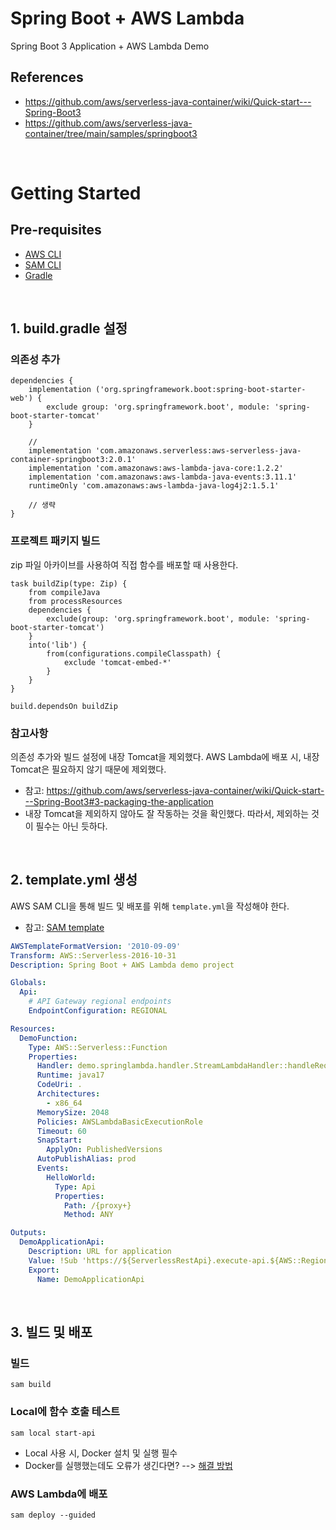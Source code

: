 # Spring Boot + AWS Lambda
Spring Boot 3 Application + AWS Lambda Demo

## References
* https://github.com/aws/serverless-java-container/wiki/Quick-start---Spring-Boot3
* https://github.com/aws/serverless-java-container/tree/main/samples/springboot3

<br>

# Getting Started

## Pre-requisites
* [AWS CLI](https://docs.aws.amazon.com/cli/latest/userguide/getting-started-install.html)
* [SAM CLI](https://docs.aws.amazon.com/serverless-application-model/latest/developerguide/install-sam-cli.html)
* [Gradle](https://gradle.org/)

<br>

## 1. build.gradle 설정

### 의존성 추가
```
dependencies {
    implementation ('org.springframework.boot:spring-boot-starter-web') {
        exclude group: 'org.springframework.boot', module: 'spring-boot-starter-tomcat'
    }
    
    // 
    implementation 'com.amazonaws.serverless:aws-serverless-java-container-springboot3:2.0.1'
    implementation 'com.amazonaws:aws-lambda-java-core:1.2.2'
    implementation 'com.amazonaws:aws-lambda-java-events:3.11.1'
    runtimeOnly 'com.amazonaws:aws-lambda-java-log4j2:1.5.1'
    
    // 생략
}
```

### 프로젝트 패키지 빌드
zip 파일 아카이브를 사용하여 직접 함수를 배포할 때 사용한다.


```
task buildZip(type: Zip) {
    from compileJava
    from processResources
    dependencies {
        exclude(group: 'org.springframework.boot', module: 'spring-boot-starter-tomcat')
    }
    into('lib') {
        from(configurations.compileClasspath) {
            exclude 'tomcat-embed-*'
        }
    }
}

build.dependsOn buildZip
```

### 참고사항
의존성 추가와 빌드 설정에 내장 Tomcat을 제외했다. AWS Lambda에 배포 시, 내장 Tomcat은 필요하지 않기 때문에 제외했다.
* 참고: https://github.com/aws/serverless-java-container/wiki/Quick-start---Spring-Boot3#3-packaging-the-application
* 내장 Tomcat을 제외하지 않아도 잘 작동하는 것을 확인했다. 따라서, 제외하는 것이 필수는 아닌 듯하다.

<br>

## 2. template.yml 생성
AWS SAM CLI을 통해 빌드 및 배포를 위해 `template.yml`을 작성해야 한다.
* 참고: [SAM template](https://github.com/aws/serverless-application-model)

```yaml
AWSTemplateFormatVersion: '2010-09-09'
Transform: AWS::Serverless-2016-10-31
Description: Spring Boot + AWS Lambda demo project

Globals:
  Api:
    # API Gateway regional endpoints
    EndpointConfiguration: REGIONAL

Resources:
  DemoFunction:
    Type: AWS::Serverless::Function
    Properties:
      Handler: demo.springlambda.handler.StreamLambdaHandler::handleRequest
      Runtime: java17
      CodeUri: .
      Architectures:
        - x86_64
      MemorySize: 2048
      Policies: AWSLambdaBasicExecutionRole
      Timeout: 60
      SnapStart:
        ApplyOn: PublishedVersions
      AutoPublishAlias: prod
      Events:
        HelloWorld:
          Type: Api
          Properties:
            Path: /{proxy+}
            Method: ANY

Outputs:
  DemoApplicationApi:
    Description: URL for application
    Value: !Sub 'https://${ServerlessRestApi}.execute-api.${AWS::Region}.amazonaws.com'
    Export:
      Name: DemoApplicationApi
```

<br>

## 3. 빌드 및 배포

### 빌드
```
sam build
```

### Local에 함수 호출 테스트
```
sam local start-api
```
* Local 사용 시, Docker 설치 및 실행 필수
* Docker를 실행했는데도 오류가 생긴다면? --> [해결 방법](https://github.com/aws/aws-sam-cli/issues/5646)

### AWS Lambda에 배포
```
sam deploy --guided
```

